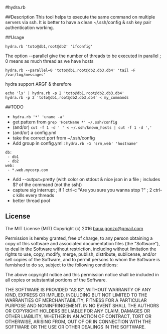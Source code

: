 #hydra.rb

##Description
This tool helps to execute the same command on multiple servers via ssh.
It is better to have a clean ~/.ssh/config & ssh key pair authentication working.

##Usage
```
hydra.rb 'toto@db1,root@db2' 'ifconfig'
```

The option --parallel give the number of threads to be executed in parallel ; 0 means as much thread as we have hosts
```
hydra.rb --parallel=0 'toto@db1,root@db2,db3,db4' 'tail -F /var/log/messages'
```

hydra support ARGF & therefore
```
echo 'ls' | hydra.rb -p 2 'toto@db1,root@db2,db3,db4'
hydra.rb -p 2 'toto@db1,root@db2,db3,db4' < my_commands
```

##TODO
* ``hydra.rb '*' 'uname -a'``
 * get pattern from ``grep 'HostName *' ~/.ssh/config``
 * (and/or) ``cut -f 1 -d ' ' < ~/.ssh/known_hosts | cut -f 1 -d ','``
 * (and/or) a config.yml
 * take the correct port from ~/.ssh/config
* Add group in config.yml : ``hydra.rb -G 'srm,web' 'hostname'``
```
db:
 - db1
 - db2
web:
 - *.web.mycorp.com
```
* Add --output=pretty (with color on stdout & nice json in a file ; includes $? of the command (not the ssh))
* capture sig interrupt ; if 1 ctrl-c "Are you sure you wanna stop ?" ; 2 ctrl-c kills every threads
* better thread pool

## License
The MIT License (MIT)
Copyright (c) 2016 <baua.gonzo@gmail.com>

Permission is hereby granted, free of charge, to any person obtaining a copy of this software and associated documentation files (the "Software"), to deal in the Software without restriction, including without limitation the rights to use, copy, modify, merge, publish, distribute, sublicense, and/or sell copies of the Software, and to permit persons to whom the Software is furnished to do so, subject to the following conditions:

The above copyright notice and this permission notice shall be included in all copies or substantial portions of the Software.

THE SOFTWARE IS PROVIDED "AS IS", WITHOUT WARRANTY OF ANY KIND, EXPRESS OR IMPLIED, INCLUDING BUT NOT LIMITED TO THE WARRANTIES OF MERCHANTABILITY, FITNESS FOR A PARTICULAR PURPOSE AND NONINFRINGEMENT. IN NO EVENT SHALL THE AUTHORS OR COPYRIGHT HOLDERS BE LIABLE FOR ANY CLAIM, DAMAGES OR OTHER LIABILITY, WHETHER IN AN ACTION OF CONTRACT, TORT OR OTHERWISE, ARISING FROM, OUT OF OR IN CONNECTION WITH THE SOFTWARE OR THE USE OR OTHER DEALINGS IN THE SOFTWARE.
